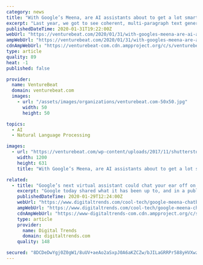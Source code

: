 ```yaml
---
category: news
title: "With Google’s Meena, are AI assistants about to get a lot smarter?"
excerpt: "Last year, we got to see coherent, multi-paragraph text generated by OpenAI’s GPT-2 model. This week, a new paper from Google AI showed that a chatbot based on a gigantic neural network and huge amounts of data can hold coherent conversations, maintaining context over multiple turns and conversing on just about any topic. The chatbot is ..."
publishedDateTime: 2020-01-31T19:22:00Z
webUrl: "https://venturebeat.com/2020/01/31/with-googles-meena-are-ai-assistants-about-to-get-a-lot-smarter/"
ampWebUrl: "https://venturebeat.com/2020/01/31/with-googles-meena-are-ai-assistants-about-to-get-a-lot-smarter/amp/"
cdnAmpWebUrl: "https://venturebeat-com.cdn.ampproject.org/c/s/venturebeat.com/2020/01/31/with-googles-meena-are-ai-assistants-about-to-get-a-lot-smarter/amp/"
type: article
quality: 89
heat: -1
published: false

provider:
  name: VentureBeat
  domain: venturebeat.com
  images:
    - url: "/assets/images/organizations/venturebeat.com-50x50.jpg"
      width: 50
      height: 50

topics:
  - AI
  - Natural Language Processing

images:
  - url: "https://venturebeat.com/wp-content/uploads/2017/11/shutterstock_524844376-e1510202399161.jpg?fit=1200%2C631&strip=all"
    width: 1200
    height: 631
    title: "With Google’s Meena, are AI assistants about to get a lot smarter?"

related:
  - title: "Google’s next virtual assistant could chat your ear off on just about any topic"
    excerpt: "Google today shared what it has been up to, and in a published paper, details a “human-like” chatbot called Meena that can “engage in conversation on any topic.” Meena, unlike its peers such as Google’s own Assistant ... virtual human. Google’s Meena likely won’t make it to your devices anytime soon. But it’s that clear in the ..."
    publishedDateTime: 2020-01-29T12:24:00Z
    webUrl: "https://www.digitaltrends.com/cool-tech/google-meena-chatbot-research/"
    ampWebUrl: "https://www.digitaltrends.com/cool-tech/google-meena-chatbot-research/?amp"
    cdnAmpWebUrl: "https://www-digitaltrends-com.cdn.ampproject.org/c/s/www.digitaltrends.com/cool-tech/google-meena-chatbot-research/?amp"
    type: article
    provider:
      name: Digital Trends
      domain: digitaltrends.com
    quality: 148

secured: "8DCDeDwYgj0Z0gW1/8uUV+aeAo2aSxpJ0A6aKZCZw/bJILaGRRPr588yHVXwzY8bOWQcRmQqoc9RmO/JCMPpXNMcV5qxaBGkCl1fk47nWlxAjGtvggZTnNliES5Z2Gmz7kW96k8uTsuVBArgWj6XgrXbWgKaWfC8/rt3OkdURubRU7Udrf3fpDMESNgiHHMys79xwFHVg3p2APN5tFAmqc5zH3UFt+5uxY686Whtc/zrAtJcxg71M/zuNGzwhaRmlCF/ZlyQ4yonRYdq+N76OwHwSqEsO7RQZ02gT91Ahn6ETkpZfA8qA03H7zCBD8p97Y6cDCe5AxsKILOorgSjx8y1Xo8MaGLQ96UQf6d7W9o1TUbx337/hx+sLLJ1SW1gCOCmHJ10kJrR636YNHuV8FNmj7TvpxT+KgxgYxbz8L3RpeVATn/oaKwoSzxgTwTGTqT4+SBxXkqUc/eSJRogJTznn1CUtvmGig/LJgHn6wU=;FbsGm5zPQ2yBsP4/5wVnIw=="
---
```


